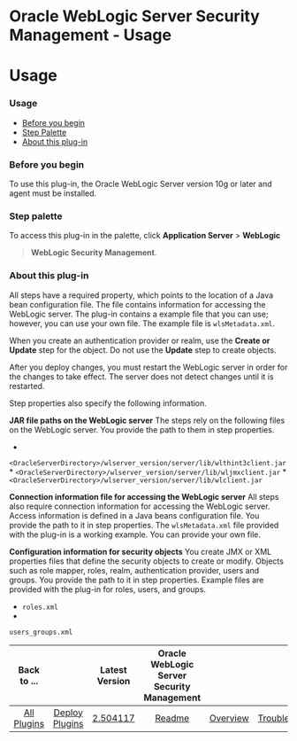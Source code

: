 
Oracle WebLogic Server Security Management - Usage
==================================================

# Usage



### Usage




 


* [Before you begin](#before_you_begin)
* [Step Palette](#palette)
* [About this plug-in](#about)




### **Before you begin**


To use this plug-in, the Oracle WebLogic Server version 10g or later and agent must be 
installed. 



### **Step palette**


To access this plug-in in the palette, click **Application Server** > **WebLogic**
 > **WebLogic Security Management**. 



### **About this plug-in**


All steps have a required property, which points 
to the location of a Java bean configuration file. The file contains information for accessing the WebLogic server. The 
plug-in contains a example file that you can use; however, you can use your own file. The example file is 
`wlsMetadata.xml`. 


When you create an authentication provider or realm, use the **Create or Update** step for the 
object. Do not use the **Update** step to create objects.


After you deploy changes, you must restart the WebLogic 
server in order for the changes to take effect. The server does not detect changes until it is restarted.


Step 
properties also specify the following information.


**JAR file paths on the WebLogic server** The steps rely on the 
following files on the WebLogic server. You provide the path to them in step properties.


* 
`<OracleServerDirectory>/wlserver_version/server/lib/wlthint3client.jar`
* 
`<OracleServerDirectory>/wlserver_version/server/lib/wljmxclient.jar`
* 
`<OracleServerDirectory>/wlserver_version/server/lib/wlclient.jar`


**Connection information file for accessing the 
WebLogic server** All steps also require connection information for accessing the WebLogic server. Access information is
 defined in a Java beans configuration file. You provide the path to it in step properties. The `wlsMetadata.xml` file 
provided with the plug-in is a working example. You can provide your own file.


**Configuration information for 
security objects** You create JMX or XML properties files that define the security objects to create or modify. Objects 
such as role mapper, roles, realm, authentication provider, users and groups. You provide the path to it in step 
properties. Example files are provided with the plug-in for roles, users, and groups.


* `roles.xml`
* 
`users_groups.xml`


|Back to ...||Latest Version|Oracle WebLogic Server Security Management |||||
| :---: | :---: | :---: | :---: | :---: | :---: | :---: | :---: |
|[All Plugins](../../index.md)|[Deploy Plugins](../README.md)|[2.504117](https://raw.githubusercontent.com/UrbanCode/IBM-UCD-PLUGINS/main/files/WebLogicSecurityMgmt/WLS-Security-Management-2.504117.zip)|[Readme](README.md)|[Overview](overview.md)|[Troubleshooting](troubleshooting.md)|[Steps](steps.md)|[Downloads](downloads.md)|
